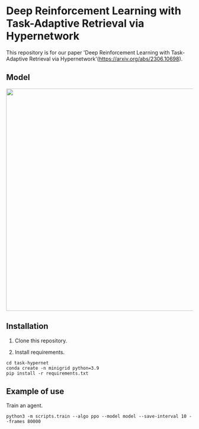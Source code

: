 # Deep Reinforcement Learning with Task-Adaptive Retrieval via Hypernetwork

This repository is for our paper 'Deep Reinforcement Learning with Task-Adaptive Retrieval via Hypernetwork'(https://arxiv.org/abs/2306.10698).

## Model

<img src="https://github.com/ygjin11/DRL-with-Multitask-EM-Based-on-Task-Conditioned-Hypernetwork/blob/main/model.png" width="600px" />

## Installation

1. Clone this repository.

2. Install requirements.
```
cd task-hypernet
conda create -n minigrid python=3.9
pip install -r requirements.txt
```

## Example of use

Train an agent.
```
python3 -m scripts.train --algo ppo --model model --save-interval 10 --frames 80000
```

